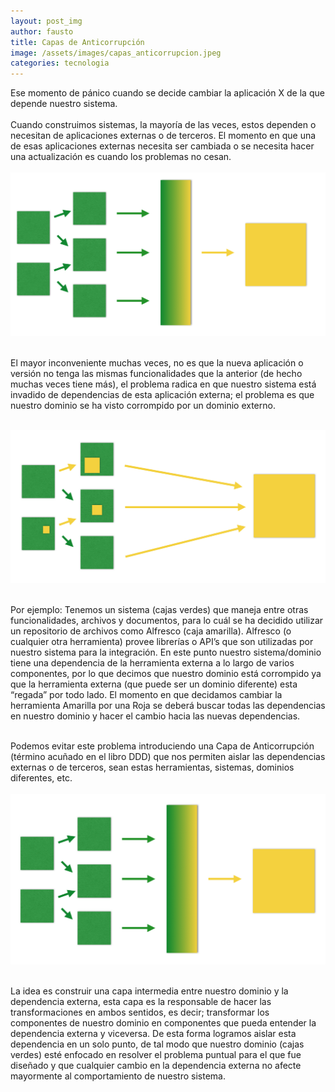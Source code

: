 ```yaml
---
layout: post_img
author: fausto
title: Capas de Anticorrupción
image: /assets/images/capas_anticorrupcion.jpeg
categories: tecnologia
---
```

Ese momento de pánico cuando se decide cambiar la aplicación X de la que depende nuestro sistema.
<br/><br/>
Cuando construimos sistemas, la mayoría de las veces, estos dependen o necesitan de aplicaciones externas o de terceros. El momento en que una de esas aplicaciones externas necesita ser cambiada o se necesita hacer una actualización es cuando los problemas no cesan.<br/><br/>
![Figure 1!](/assets/images/figure1_capas.jpg)<br/><br/>


El mayor inconveniente muchas veces, no es que la nueva aplicación o versión no tenga las mismas funcionalidades que la anterior (de hecho muchas veces tiene más), el problema radica en que nuestro sistema está invadido de dependencias de esta aplicación externa; el problema es que nuestro dominio se ha visto corrompido por un dominio externo.<br/><br/>

![Figure 2!](/assets/images/figure2_capas.jpg)<br/><br/>

Por ejemplo: Tenemos un sistema (cajas verdes) que maneja entre otras funcionalidades,  archivos y documentos, para lo cuál se ha decidido utilizar un repositorio de archivos como Alfresco (caja amarilla). Alfresco (o cualquier otra herramienta) provee librerías o API’s que son utilizadas por nuestro sistema para la integración. En este punto nuestro sistema/dominio tiene una dependencia de la herramienta externa a lo largo de varios componentes, por lo que decimos que nuestro dominio está corrompido ya que la herramienta externa (que puede ser un dominio diferente) esta “regada” por todo lado. El momento en que decidamos cambiar la herramienta Amarilla por una Roja se deberá buscar todas las dependencias en nuestro dominio y hacer el cambio hacia las nuevas dependencias.<br/><br/>

Podemos evitar este problema introduciendo una Capa de Anticorrupción (término acuñado en el libro DDD) que nos permiten aislar las dependencias externas o de terceros, sean estas herramientas, sistemas, dominios diferentes, etc.<br/><br/>
![Figure 3!](/assets/images/figure3_capas.jpg)<br/><br/>

La idea es construir una capa intermedia entre nuestro dominio y la dependencia externa, esta capa es la responsable de hacer las transformaciones en ambos sentidos, es decir; transformar los componentes de nuestro dominio en componentes que pueda entender la dependencia externa y viceversa. De esta forma logramos aislar esta dependencia en un solo punto, de tal modo que nuestro dominio (cajas verdes) esté enfocado en resolver el problema puntual para el que fue diseñado y que cualquier cambio en la dependencia externa no afecte mayormente al comportamiento de nuestro sistema.<br/><br/>

